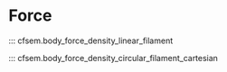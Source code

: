 # Force

::: cfsem.body_force_density_linear_filament

::: cfsem.body_force_density_circular_filament_cartesian